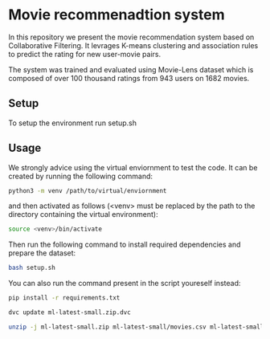 # Movie recommenadtion system

In this repository we present the movie recommendation system based on Collaborative Filtering. It levrages K-means clustering and association rules to predict the rating for new user-movie pairs.

The system was trained and evaluated using Movie-Lens dataset which is composed of over 100 thousand ratings from 943 users on 1682 movies.

## Setup
To setup the environment run setup.sh

## Usage
We strongly advice using the virtual enviornment to test the code. It can be created by running the following command:

```bash
python3 -m venv /path/to/virtual/enviornment
```

and then activated as follows (<venv\> must be replaced by the path to the directory containing the virtual environment):

```bash
source <venv>/bin/activate
```

Then run the following command to install required dependencies and prepare the dataset:

```bash
bash setup.sh
```

You can also run the command present in the script youreself instead:

```bash
pip install -r requirements.txt
```

```bash
dvc update ml-latest-small.zip.dvc
```

```bash
unzip -j ml-latest-small.zip ml-latest-small/movies.csv ml-latest-small/ratings.csv -d data
```